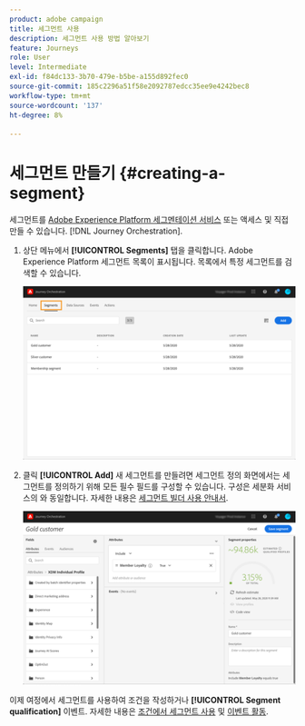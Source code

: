 ```yaml
---
product: adobe campaign
title: 세그먼트 사용
description: 세그먼트 사용 방법 알아보기
feature: Journeys
role: User
level: Intermediate
exl-id: f84dc133-3b70-479e-b5be-a155d892fec0
source-git-commit: 185c2296a51f58e2092787edcc35ee9e4242bec8
workflow-type: tm+mt
source-wordcount: '137'
ht-degree: 8%

---
```


# 세그먼트 만들기 {#creating-a-segment}

세그먼트를 [Adobe Experience Platform 세그멘테이션 서비스](https://experienceleague.adobe.com/docs/experience-platform/segmentation/home.html) 또는 액세스 및 직접 만들 수 있습니다. [!DNL Journey Orchestration].

1. 상단 메뉴에서 **[!UICONTROL Segments]** 탭을 클릭합니다. Adobe Experience Platform 세그먼트 목록이 표시됩니다. 목록에서 특정 세그먼트를 검색할 수 있습니다.

   ![](../assets/segment1.png)

1. 클릭 **[!UICONTROL Add]** 새 세그먼트를 만들려면 세그먼트 정의 화면에서는 세그먼트를 정의하기 위해 모든 필수 필드를 구성할 수 있습니다. 구성은 세분화 서비스의 와 동일합니다. 자세한 내용은 [세그먼트 빌더 사용 안내서](https://experienceleague.adobe.com/docs/experience-platform/segmentation/ui/overview.html).

   ![](../assets/segment2.png)

이제 여정에서 세그먼트를 사용하여 조건을 작성하거나 **[!UICONTROL Segment qualification]** 이벤트. 자세한 내용은 [조건에서 세그먼트 사용](../segment/using-a-segment.md) 및 [이벤트 활동](../building-journeys/segment-qualification-events.md).
